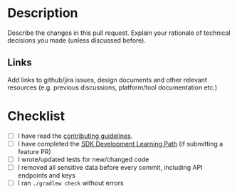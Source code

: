 # Description
Describe the changes in this pull request.
Explain your rationale of technical decisions you made (unless discussed before).

## Links
Add links to github/jira issues, design documents and other relevant resources (e.g. previous discussions, platform/tool documentation etc.)

# Checklist
- [ ] I have read the [contributing guidelines](https://github.com/rakutentech/android-miniapp/blob/master/.github/CONTRIBUTING.md).
- [ ] I have completed the [SDK Development Learning Path](https://github.com/rakutentech/android-miniapp/blob/master/.github/CONTRIBUTING.md#sdk-development-learning-path) (if submitting a feature PR)
- [ ] I wrote/updated tests for new/changed code
- [ ] I removed all sensitive data before every commit, including API endpoints and keys
- [ ] I ran `./gradlew check` without errors
